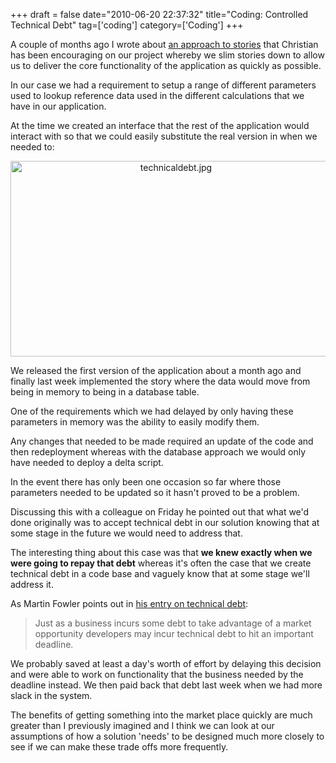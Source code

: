+++
draft = false
date="2010-06-20 22:37:32"
title="Coding: Controlled Technical Debt"
tag=['coding']
category=['Coding']
+++

A couple of months ago I wrote about <a href="http://www.markhneedham.com/blog/2010/04/14/agile-slimming-down-stories/">an approach to stories</a> that Christian has been encouraging on our project whereby we slim stories down to allow us to deliver the core functionality of the application as quickly as possible.

In our case we had a requirement to setup a range of different parameters used to lookup reference data used in the different calculations that we have in our application.

At the time we created an interface that the rest of the application would interact with so that we could easily substitute the real version in when we needed to:

<center>
<img src="{{<siteurl>}}/uploads/2010/06/technicaldebt.jpg" alt="technicaldebt.jpg" border="0" width="514" height="313" />
</center>

We released the first version of the application about a month ago and finally last week implemented the story where the data would move from being in memory to being in a database table.

One of the requirements which we had delayed by only having these parameters in memory was the ability to easily modify them.

Any changes that needed to be made required an update of the code and then redeployment whereas with the database approach we would only have needed to deploy a delta script.

In the event there has only been one occasion so far where those parameters needed to be updated so it hasn't proved to be a problem.

Discussing this with a colleague on Friday he pointed out that what we'd done originally was to accept technical debt in our solution knowing that at some stage in the future we would need to address that.

The interesting thing about this case was that <strong>we knew exactly when we were going to repay that debt</strong> whereas it's often the case that we create technical debt in a code base and vaguely know that at some stage we'll address it.

As Martin Fowler points out in <a href="http://www.martinfowler.com/bliki/TechnicalDebt.html">his entry on technical debt</a>:

<blockquote>
Just as a business incurs some debt to take advantage of a market opportunity developers may incur technical debt to hit an important deadline. 
</blockquote>

We probably saved at least a day's worth of effort by delaying this decision and were able to work on functionality that the business needed by the deadline instead. We then paid back that debt last week when we had more slack in the system.

The benefits of getting something into the market place quickly are much greater than I previously imagined and I think we can look at our assumptions of how a solution 'needs' to be designed much more closely to see if we can make these trade offs more frequently.
